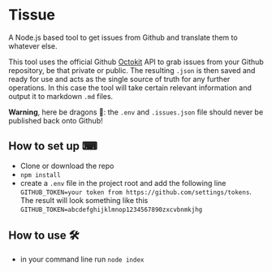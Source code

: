 # Tissue
A Node.js based tool to get issues from Github and translate them to whatever else.

This tool uses the official Github [Octokit](https://octokit.github.io/rest.js) API to grab issues from your Github repository, be that private or public. The resulting `.json` is then saved and ready for use and acts as the single source of truth for any further operations. In this case the tool will take certain relevant information and output it to markdown `.md` files.

**Warning**, here be dragons 🐉: the `.env` and `.issues.json` file should never be published back onto Github!

## How to set up ⌨
- Clone or download the repo
- `npm install`
- create a `.env` file in the project root and add the following line `GITHUB_TOKEN=your token from https://github.com/settings/tokens`. The result will look something like this `GITHUB_TOKEN=abcdefghijklmnop1234567890zxcvbnmkjhg`

## How to use 🛠️
- in your command line run `node index`